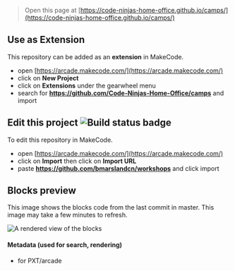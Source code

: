  


> Open this page at [https://code-ninjas-home-office.github.io/camps/](https://code-ninjas-home-office.github.io/camps/)

## Use as Extension

This repository can be added as an **extension** in MakeCode.

* open [https://arcade.makecode.com/](https://arcade.makecode.com/)
* click on **New Project**
* click on **Extensions** under the gearwheel menu
* search for **https://github.com/Code-Ninjas-Home-Office/camps** and import

## Edit this project ![Build status badge](https://github.com/bmarslandcn/workshops/workflows/MakeCode/badge.svg)

To edit this repository in MakeCode.

* open [https://arcade.makecode.com/](https://arcade.makecode.com/)
* click on **Import** then click on **Import URL**
* paste **https://github.com/bmarslandcn/workshops** and click import

## Blocks preview

This image shows the blocks code from the last commit in master.
This image may take a few minutes to refresh.

![A rendered view of the blocks](https://code-ninjas-home-office.github.io/camps/raw/master/.github/makecode/blocks.png)

#### Metadata (used for search, rendering)

* for PXT/arcade
<script src="https://makecode.com/gh-pages-embed.js"></script><script>makeCodeRender("{{ site.makecode.home_url }}", "{{ site.github.owner_name }}/{{ site.github.repository_name }}");</script>
